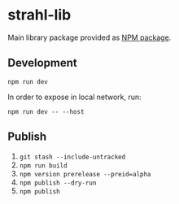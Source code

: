 # strahl-lib

Main library package provided as [NPM package](https://www.npmjs.com/package/strahl).

## Development

`npm run dev`

In order to expose in local network, run:

`npm run dev -- --host`

## Publish

1. `git stash --include-untracked`
1. `npm run build`
1. `npm version prerelease --preid=alpha`
1. `npm publish --dry-run`
1. `npm publish`
